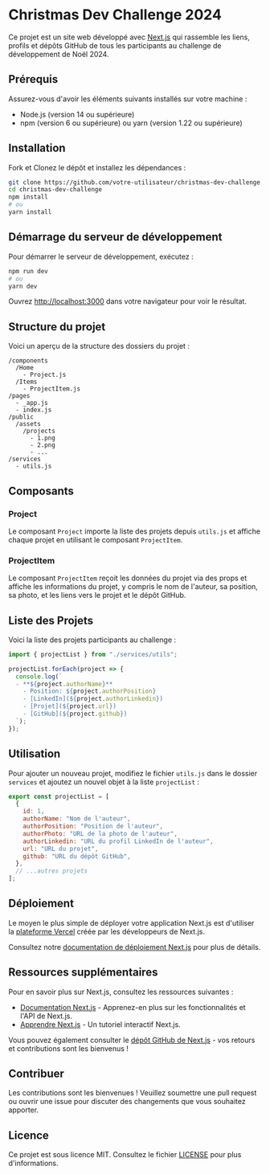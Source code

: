 # Christmas Dev Challenge 2024

Ce projet est un site web développé avec [Next.js](https://nextjs.org/) qui rassemble les liens, profils et dépôts GitHub de tous les participants au challenge de développement de Noël 2024.

## Prérequis

Assurez-vous d'avoir les éléments suivants installés sur votre machine :

- Node.js (version 14 ou supérieure)
- npm (version 6 ou supérieure) ou yarn (version 1.22 ou supérieure)

## Installation

Fork et Clonez le dépôt et installez les dépendances :

```bash
git clone https://github.com/votre-utilisateur/christmas-dev-challenge.git
cd christmas-dev-challenge
npm install
# ou
yarn install
```

## Démarrage du serveur de développement

Pour démarrer le serveur de développement, exécutez :

```bash
npm run dev
# ou
yarn dev
```

Ouvrez [http://localhost:3000](http://localhost:3000) dans votre navigateur pour voir le résultat.

## Structure du projet

Voici un aperçu de la structure des dossiers du projet :

```
/components
  /Home
    - Project.js
  /Items
    - ProjectItem.js
/pages
  - _app.js
  - index.js
/public
  /assets
    /projects
      - 1.png
      - 2.png
      - ...
/services
  - utils.js
```

## Composants

### Project

Le composant `Project` importe la liste des projets depuis `utils.js` et affiche chaque projet en utilisant le composant `ProjectItem`.

### ProjectItem

Le composant `ProjectItem` reçoit les données du projet via des props et affiche les informations du projet, y compris le nom de l'auteur, sa position, sa photo, et les liens vers le projet et le dépôt GitHub.

## Liste des Projets

Voici la liste des projets participants au challenge :

```javascript
import { projectList } from "./services/utils";

projectList.forEach(project => {
  console.log(`
  - **${project.authorName}**
    - Position: ${project.authorPosition}
    - [LinkedIn](${project.authorLinkedin})
    - [Projet](${project.url})
    - [GitHub](${project.github})
  `);
});
```

## Utilisation

Pour ajouter un nouveau projet, modifiez le fichier `utils.js` dans le dossier `services` et ajoutez un nouvel objet à la liste `projectList` :

```javascript
export const projectList = [
  {
    id: 1,
    authorName: "Nom de l'auteur",
    authorPosition: "Position de l'auteur",
    authorPhoto: "URL de la photo de l'auteur",
    authorLinkedin: "URL du profil LinkedIn de l'auteur",
    url: "URL du projet",
    github: "URL du dépôt GitHub",
  },
  // ...autres projets
];
```

## Déploiement

Le moyen le plus simple de déployer votre application Next.js est d'utiliser la [plateforme Vercel](https://vercel.com/new?utm_medium=default-template&filter=next.js&utm_source=create-next-app&utm_campaign=create-next-app-readme) créée par les développeurs de Next.js.

Consultez notre [documentation de déploiement Next.js](https://nextjs.org/docs/deployment) pour plus de détails.

## Ressources supplémentaires

Pour en savoir plus sur Next.js, consultez les ressources suivantes :

- [Documentation Next.js](https://nextjs.org/docs) - Apprenez-en plus sur les fonctionnalités et l'API de Next.js.
- [Apprendre Next.js](https://nextjs.org/learn) - Un tutoriel interactif Next.js.

Vous pouvez également consulter le [dépôt GitHub de Next.js](https://github.com/vercel/next.js) - vos retours et contributions sont les bienvenus !

## Contribuer

Les contributions sont les bienvenues ! Veuillez soumettre une pull request ou ouvrir une issue pour discuter des changements que vous souhaitez apporter.

## Licence

Ce projet est sous licence MIT. Consultez le fichier [LICENSE](LICENSE) pour plus d'informations.
